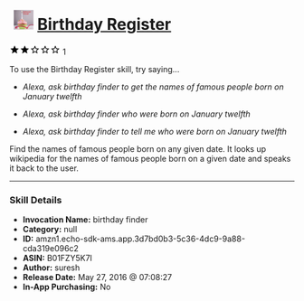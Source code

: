 # &nbsp;<img src="skill_icon" alt="Birthday Register icon" width="36"> [Birthday Register](http://alexa.amazon.com/#skills/amzn1.echo-sdk-ams.app.3d7bd0b3-5c36-4dc9-9a88-cda319e096c2)
![2 stars](../../images/ic_star_black_18dp_1x.png)![2 stars](../../images/ic_star_black_18dp_1x.png)![2 stars](../../images/ic_star_border_black_18dp_1x.png)![2 stars](../../images/ic_star_border_black_18dp_1x.png)![2 stars](../../images/ic_star_border_black_18dp_1x.png) 1

To use the Birthday Register skill, try saying...

* *Alexa, ask birthday finder to get the names of famous people born on January twelfth*

* *Alexa, ask birthday finder who were born on January twelfth*

* *Alexa, ask birthday finder to tell me who were born on January twelfth*

Find the names of famous people born on any given date. It looks up wikipedia for the names of famous people born on a given date and speaks it back to the user.

***

### Skill Details

* **Invocation Name:** birthday finder
* **Category:** null
* **ID:** amzn1.echo-sdk-ams.app.3d7bd0b3-5c36-4dc9-9a88-cda319e096c2
* **ASIN:** B01FZY5K7I
* **Author:** suresh
* **Release Date:** May 27, 2016 @ 07:08:27
* **In-App Purchasing:** No
